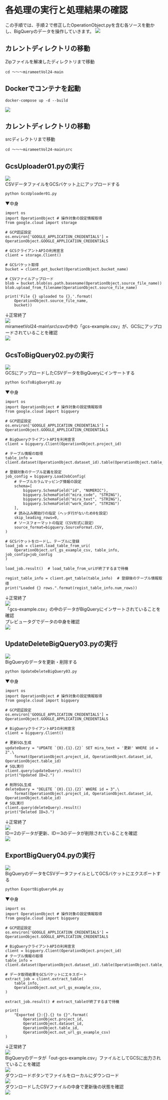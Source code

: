 # 各処理の実行と処理結果の確認  
この手順では、手順２で修正したOperationObject.pyを含む各ソースを動かし、BigQueryのデータを操作していきます。
![](img/draw_flow_3.png)  


## カレントディレクトリの移動  
Zipファイルを解凍したディレクトリまで移動  
```
cd ～～～mirameetVol24-main
```

## Dockerでコンテナを起動  
```
docker-compose up -d --build
```
![](img/docker-build.png)  

## カレントディレクトリの移動  
srcディレクトリまで移動  
```
cd ～～～mirameetVol24-main\src
```

## GcsUploader01.pyの実行 
![](img/draw_flow_3-1.png)  
CSVデータファイルをGCSバケット上にアップロードする  
```
python GcsUploader01.py
```
▼中身
```
import os
import OperationObject # 操作対象の設定情報取得
from google.cloud import storage

# GCP認証設定
os.environ['GOOGLE_APPLICATION_CREDENTIALS'] = OperationObject.GOOGLE_APPLICATION_CREDENTIALS

# GCSクライアントAPIの利用宣言
client = storage.Client()

# GCSバケット取得
bucket = client.get_bucket(OperationObject.bucket_name)

# CSVファイルアップロード
blob = bucket.blob(os.path.basename(OperationObject.source_file_name))
blob.upload_from_filename(OperationObject.source_file_name)

print('File {} uploaded to {}.'.format(
    OperationObject.source_file_name,
    bucket))
```
↓正常終了  
![](img/01py01.png)  
mirameetVol24-main\src\csvの中の「gcs-example.csv」が、GCSにアップロードされていることを確認  
![](img/01py02.png)  

## GcsToBigQuery02.pyの実行  
![](img/draw_flow_3-2.png)  
GCSにアップロードしたCSVデータをBigQueryにインサートする  
```
python GcsToBigQuery02.py
```
▼中身
```
import os
import OperationObject # 操作対象の設定情報取得
from google.cloud import bigquery

# GCP認証設定
os.environ['GOOGLE_APPLICATION_CREDENTIALS'] = OperationObject.GOOGLE_APPLICATION_CREDENTIALS

# BigQueryクライアントAPIを利用宣言
client = bigquery.Client(OperationObject.project_id)

# テーブル情報の取得
table_info = client.dataset(OperationObject.dataset_id).table(OperationObject.table_id)

# 登録対象のテーブル定義を設定
job_config = bigquery.LoadJobConfig(
    # テーブルカラムマッピング情報の設定
    schema=[
        bigquery.SchemaField("id", "NUMERIC"),
        bigquery.SchemaField("mira_code", "STRING"),
        bigquery.SchemaField("mira_text", "STRING"),
        bigquery.SchemaField("work_date", "STRING")
    ],
    # 読み込み開始行の指定（ヘッダ行がないため0を設定）
    skip_leading_rows=0,
    # ソースフォーマットの指定（CSV形式に設定）
    source_format=bigquery.SourceFormat.CSV,
)

# GCSバケットをロードし、テーブルに登録
load_job = client.load_table_from_uri(
    OperationObject.url_gs_example_csv, table_info, job_config=job_config
)

load_job.result()  # load_table_from_uriが終了するまで待機

regist_table_info = client.get_table(table_info)  # 登録後のテーブル情報取得
print("Loaded {} rows.".format(regist_table_info.num_rows))
```
↓正常終了  
![](img/02py01.png)  
「gcs-example.csv」の中のデータがBigQueryにインサートされていることを確認  
プレビュータグでデータの中身を確認  
![](img/02py03.png)  

## UpdateDeleteBigQuery03.pyの実行  
![](img/draw_flow_3-3.png)  
BigQueryのデータを更新・削除する  
```
python UpdateDeleteBigQuery03.py
```
▼中身
```
import os
import OperationObject # 操作対象の設定情報取得
from google.cloud import bigquery

# GCP認証設定
os.environ['GOOGLE_APPLICATION_CREDENTIALS'] = OperationObject.GOOGLE_APPLICATION_CREDENTIALS

# BigQueryクライアントAPIの利用宣言
client = bigquery.Client()

# 更新SQL生成
updateQuery = "UPDATE `{0}.{1}.{2}` SET mira_text = '更新' WHERE id = 2".\
    format(OperationObject.project_id, OperationObject.dataset_id, OperationObject.table_id)
# SQL実行
client.query(updateQuery).result()
print("Updated ID=2.")

# 削除SQL生成
deleteQuery = "DELETE `{0}.{1}.{2}` WHERE id = 3".\
    format(OperationObject.project_id, OperationObject.dataset_id, OperationObject.table_id)
# SQL実行
client.query(deleteQuery).result()
print("Deleted ID=3.")
```
↓正常終了  
![](img/03py01.png)  
ID＝2のデータが更新、ID＝3のデータが削除されていることを確認  
![](img/03py02.png)  

## ExportBigQuery04.pyの実行  
![](img/draw_flow_3-4.png)  
BigQueryのデータをCSVデータファイルとしてGCSバケットにエクスポートする  
```
python ExportBigQuery04.py
```
▼中身
```
import os
import OperationObject # 操作対象の設定情報取得
from google.cloud import bigquery

# GCP認証設定
os.environ['GOOGLE_APPLICATION_CREDENTIALS'] = OperationObject.GOOGLE_APPLICATION_CREDENTIALS

# BigQueryクライアントAPIの利用宣言
client = bigquery.Client(OperationObject.project_id)
# テーブル情報の取得
table_info = client.dataset(OperationObject.dataset_id).table(OperationObject.table_id)

# データ取得結果をGCSバケットにエキスポート 
extract_job = client.extract_table(
    table_info,
    OperationObject.out_url_gs_example_csv,
)

extract_job.result() # extract_tableが終了するまで待機

print(
    "Exported {}:{}.{} to {}".format(
        OperationObject.project_id,
        OperationObject.dataset_id,
        OperationObject.table_id,
        OperationObject.out_url_gs_example_csv)
)
```
↓正常終了  
![](img/04py01.png)  
BigQueryのデータが「out-gcs-example.csv」ファイルとしてGCSに出力されていることを確認  
![](img/04py02.png)  
ダウンロードボタンでファイルをローカルにダウンロード  
![](img/04py03.png)  
ダウンロードしたCSVファイルの中身で更新後の状態を確認  
![](img/04py04.png)  

